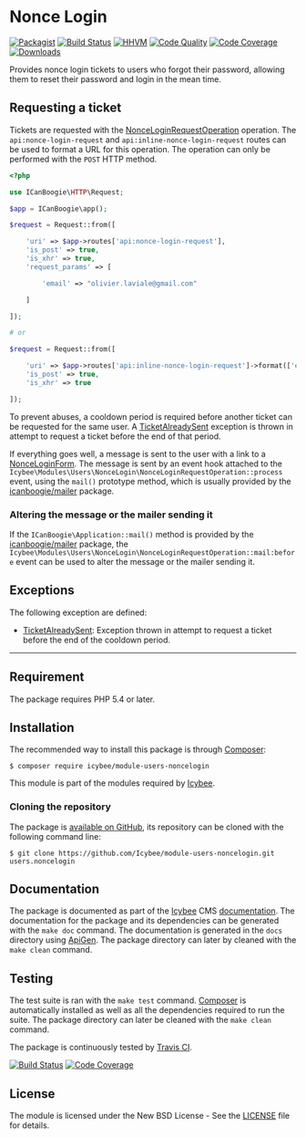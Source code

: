 # Nonce Login 

[![Packagist](https://img.shields.io/packagist/v/icybee/module-users-noncelogin.svg)](https://packagist.org/packages/icybee/module-users-noncelogin)
[![Build Status](https://img.shields.io/travis/Icybee/module-users-noncelogin.svg)](http://travis-ci.org/Icybee/module-users-noncelogin)
[![HHVM](https://img.shields.io/hhvm/Icybee/module-users-noncelogin.svg)](http://hhvm.h4cc.de/package/Icybee/module-users-noncelogin)
[![Code Quality](https://img.shields.io/scrutinizer/g/Icybee/module-users-noncelogin.svg)](https://scrutinizer-ci.com/g/Icybee/module-users-noncelogin)
[![Code Coverage](https://img.shields.io/coveralls/Icybee/module-users-noncelogin.svg)](https://coveralls.io/r/Icybee/module-users-noncelogin)
[![Downloads](https://img.shields.io/packagist/dt/icybee/module-users-noncelogin.svg)](https://packagist.org/packages/icybee/module-users-noncelogin/stats)

Provides nonce login tickets to users who forgot their password, allowing them to reset their
password and login in the mean time.





## Requesting a ticket

Tickets are requested with the [NonceLoginRequestOperation][] operation. The
`api:nonce-login-request` and `api:inline-nonce-login-request` routes can be used to format a URL
for this operation. The operation can only be performed with the `POST` HTTP method.

```php
<?php

use ICanBoogie\HTTP\Request;

$app = ICanBoogie\app();

$request = Request::from([

	'uri' => $app->routes['api:nonce-login-request'],
	'is_post' => true,
	'is_xhr' => true,
	'request_params' => [

		'email' => "olivier.laviale@gmail.com"

	]

]);

# or

$request = Request::from([

	'uri' => $app->routes['api:inline-nonce-login-request']->format(['email' => "olivier.laviale@gmail.com"]),
	'is_post' => true,
	'is_xhr' => true

]);
```

To prevent abuses, a cooldown period is required before another ticket can be requested for the
same user. A [TicketAlreadySent][] exception is thrown in attempt to request a ticket before
the end of that period.

If everything goes well, a message is sent to the user with a link to a [NonceLoginForm][].
The message is sent by an event hook attached to the `Icybee\Modules\Users\NonceLogin\NonceLoginRequestOperation::process`
event, using the `mail()` prototype method, which is usually provided by the [icanboogie/mailer]
package.





### Altering the message or the mailer sending it

If the `ICanBoogie\Application::mail()` method is provided by the [icanboogie/mailer] package,
the `Icybee\Modules\Users\NonceLogin\NonceLoginRequestOperation::mail:before` event can be used to
alter the message or the mailer sending it.





## Exceptions

The following exception are defined:

- [TicketAlreadySent][]: Exception thrown in attempt to request a ticket before the end of
the cooldown period.





----------





## Requirement

The package requires PHP 5.4 or later.





## Installation

The recommended way to install this package is through [Composer](http://getcomposer.org/):

```
$ composer require icybee/module-users-noncelogin
```

This module is part of the modules required by [Icybee](http://icybee.org).





### Cloning the repository

The package is [available on GitHub](https://github.com/Icybee/module-users-noncelogin), its repository can be
cloned with the following command line:

	$ git clone https://github.com/Icybee/module-users-noncelogin.git users.noncelogin





## Documentation

The package is documented as part of the [Icybee](http://icybee.org/) CMS
[documentation](http://icybee.org/docs/). The documentation for the package and its
dependencies can be generated with the `make doc` command. The documentation is generated in
the `docs` directory using [ApiGen](http://apigen.org/). The package directory can later by
cleaned with the `make clean` command.





## Testing

The test suite is ran with the `make test` command. [Composer](http://getcomposer.org/) is
automatically installed as well as all the dependencies required to run the suite. The package
directory can later be cleaned with the `make clean` command.

The package is continuously tested by [Travis CI](http://about.travis-ci.org/).

[![Build Status](https://img.shields.io/travis/Icybee/module-users-noncelogin.svg)](http://travis-ci.org/Icybee/module-users-noncelogin)
[![Code Coverage](https://img.shields.io/coveralls/Icybee/module-users-noncelogin.svg)](https://coveralls.io/r/Icybee/module-users-noncelogin)





## License

The module is licensed under the New BSD License - See the [LICENSE](LICENSE) file for details.





[icanboogie/mailer]:          https://github.com/ICanBoogie/Mailer
[NonceLoginForm]:             http://icybee.org/docs/class-Icybee.Modules.Users.NonceLogin.NonceLoginForm.html
[NonceLoginRequestOperation]: http://icybee.org/docs/class-Icybee.Modules.Users.NonceLogin.NonceLoginRequestOperation.html
[TicketAlreadySent]:          http://icybee.org/docs/class-Icybee.Modules.Users.NonceLogin.TicketAlreadySent.html
